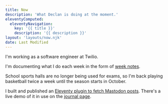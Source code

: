 ```yaml
---
title: Now
description: 'What Declan is doing at the moment.'
eleventyComputed:
  eleventyNavigation:
    key: '{{ title }}'
    description: '{{ description }}'
layout: 'layouts/now.njk'
date: Last Modified
---
```


I'm working as a software engineer at Twilio.

I'm documenting what I do each week in the form of [week notes](/journal/tags/week-notes/).

School sports halls are no longer being used for exams, so I'm back playing basketball twice a week until the season starts in October.

I built and published an [Eleventy plugin to fetch Mastodon posts](https://www.npmjs.com/package/eleventy-plugin-mastoarchive). There's a live demo of it in use on the [journal page](/journal/notes/).
